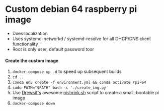 # Custom debian 64 raspberry pi image
- Does localization
- Uses systemd-networkd / systemd-resolve for all DHCP/DNS client functionality
- Root is only user, default password toor


#### Create the custom image
1. `docker-compose up -d` to speed up subsequent builds
2. `cd ..`
3. `conda env create -f environment.yml && conda activate rpi-64`
4. `sudo PATH="$PATH" bash -c './create_img.py'`
5. Use [Drewsif's](https://github.com/Drewsif) awesome [pishrink.sh](https://github.com/Drewsif/PiShrink) script to create a small, bootable pi image
6. `docker-compose down`
